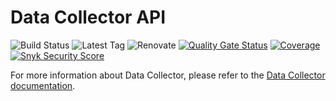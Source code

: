 # Data Collector API

![Build Status](https://img.shields.io/github/actions/workflow/status/descoped/data-collector-api/coverage-and-sonar-analysis.yml)
![Latest Tag](https://img.shields.io/github/v/tag/descoped/data-collector-api)
![Renovate](https://img.shields.io/badge/renovate-enabled-brightgreen.svg)
[![Quality Gate Status](https://sonarcloud.io/api/project_badges/measure?project=descoped_data-collector-api&metric=alert_status)](https://sonarcloud.io/summary/new_code?id=descoped_data-collector-api) [![Coverage](https://sonarcloud.io/api/project_badges/measure?project=descoped_data-collector-api&metric=coverage)](https://sonarcloud.io/summary/new_code?id=descoped_data-collector-api)
[![Snyk Security Score](https://snyk.io/test/github/descoped/data-collector-api/badge.svg)](https://snyk.io/test/github/descoped/data-collector-api)

For more information about Data Collector, please refer to
the [Data Collector documentation](https://github.com/descoped/data-collector-project).

